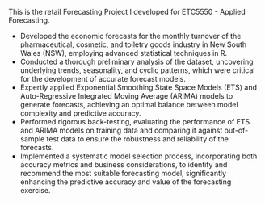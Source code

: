 This is the retail Forecasting Project I developed for ETC5550 - Applied Forecasting.

- Developed the economic forecasts for the monthly turnover of the pharmaceutical, cosmetic, and toiletry goods industry in New South Wales (NSW), 
employing advanced statistical techniques in R.
- Conducted a thorough preliminary analysis of the dataset, uncovering underlying trends, seasonality, and cyclic 
patterns, which were critical for the development of accurate forecast models. 
- Expertly applied Exponential Smoothing State Space Models (ETS) and Auto-Regressive Integrated Moving 
Average (ARIMA) models to generate forecasts, achieving an optimal balance between model complexity and 
predictive accuracy. 
- Performed rigorous back-testing, evaluating the performance of ETS and ARIMA models on training data and 
comparing it against out-of-sample test data to ensure the robustness and reliability of the forecasts. 
- Implemented a systematic model selection process, incorporating both accuracy metrics and business 
considerations, to identify and recommend the most suitable forecasting model, significantly enhancing the 
predictive accuracy and value of the forecasting exercise. 

